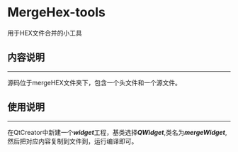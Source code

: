 # MergeHex-tools

用于HEX文件合并的小工具

## 内容说明
-----------
  
  源码位于mergeHEX文件夹下，包含一个头文件和一个源文件。
  
## 使用说明
----------
 
 在QtCreator中新建一个***widget***工程，基类选择***QWidget***,类名为***mergeWidget***,然后把对应内容复制到文件到，运行编译即可。
